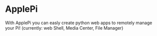 ApplePi
=======

With  ApplePi you can easly create python web apps to remotely manage your Pi! (currently: web Shell, Media Center, File Manager)
